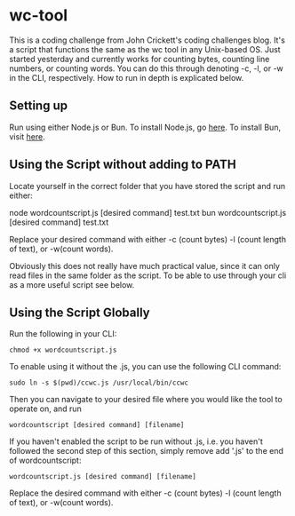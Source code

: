 # wc-tool
This is a coding challenge from John Crickett's coding challenges blog. It's a script that functions the same as the wc tool in any Unix-based OS. Just started yesterday and currently works for counting bytes, counting line numbers, or counting words. You can do this through denoting -c, -l, or -w in the CLI, respectively. How to run in depth is explicated below. 

## Setting up

Run using either Node.js or Bun. To install Node.js, go [here](https://nodejs.org/en/download). To install Bun, visit [here](https://bun.sh/docs/installation).

## Using the Script without adding to PATH

Locate yourself in the correct folder that you have stored the script and run either:

node wordcountscript.js [desired command] test.txt
bun wordcountscript.js [desired command] test.txt

Replace your desired command with either -c (count bytes) -l (count length of text), or -w(count words). 

Obviously this does not really have much practical value, since it can only read files in the same folder as the script. To be able to use through your cli as a more useful script see below.

## Using the Script Globally

Run the following in your CLI:

``chmod +x wordcountscript.js``

To enable using it without the .js, you can use the following CLI command: 

``sudo ln -s $(pwd)/ccwc.js /usr/local/bin/ccwc``

Then you can navigate to your desired file where you would like the tool to operate on, and run 

``wordcountscript [desired command] [filename]``

If you haven't enabled the script to be run without .js, i.e. you haven't followed the second step of this section, simply remove add '.js' to the end of wordcountscript:

``wordcountscript.js [desired command] [filename]``

Replace the desired command with either -c (count bytes) -l (count length of text), or -w(count words). 





